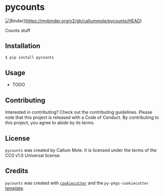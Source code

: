# pycounts

![Binder](https://mybinder.org/badge_logo.svg)](https://mybinder.org/v2/gh/callummole/pycounts/HEAD)

Counts stuff

## Installation

```bash
$ pip install pycounts
```

## Usage

- TODO

## Contributing

Interested in contributing? Check out the contributing guidelines. Please note that this project is released with a Code of Conduct. By contributing to this project, you agree to abide by its terms.

## License

`pycounts` was created by Callum Mole. It is licensed under the terms of the CC0 v1.0 Universal license.

## Credits

`pycounts` was created with [`cookiecutter`](https://cookiecutter.readthedocs.io/en/latest/) and the `py-pkgs-cookiecutter` [template](https://github.com/py-pkgs/py-pkgs-cookiecutter).
